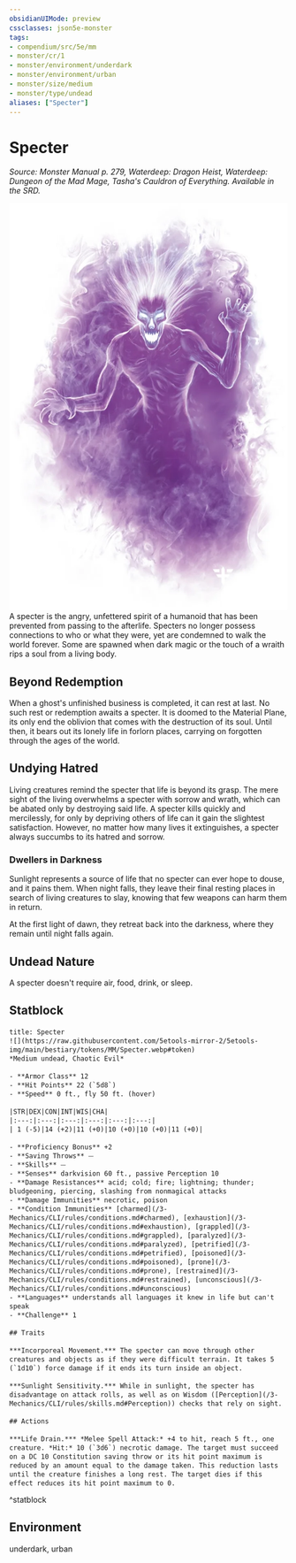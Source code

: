 ```yaml
---
obsidianUIMode: preview
cssclasses: json5e-monster
tags:
- compendium/src/5e/mm
- monster/cr/1
- monster/environment/underdark
- monster/environment/urban
- monster/size/medium
- monster/type/undead
aliases: ["Specter"]
---
```

# Specter
*Source: Monster Manual p. 279, Waterdeep: Dragon Heist, Waterdeep: Dungeon of the Mad Mage, Tasha's Cauldron of Everything. Available in the SRD.*  

![](https://raw.githubusercontent.com/5etools-mirror-2/5etools-img/main/bestiary/MM/Specter.webp#right)  
A specter is the angry, unfettered spirit of a humanoid that has been prevented from passing to the afterlife. Specters no longer possess connections to who or what they were, yet are condemned to walk the world forever. Some are spawned when dark magic or the touch of a wraith rips a soul from a living body.

## Beyond Redemption

When a ghost's unfinished business is completed, it can rest at last. No such rest or redemption awaits a specter. It is doomed to the Material Plane, its only end the oblivion that comes with the destruction of its soul. Until then, it bears out its lonely life in forlorn places, carrying on forgotten through the ages of the world.

## Undying Hatred

Living creatures remind the specter that life is beyond its grasp. The mere sight of the living overwhelms a specter with sorrow and wrath, which can be abated only by destroying said life. A specter kills quickly and mercilessly, for only by depriving others of life can it gain the slightest satisfaction. However, no matter how many lives it extinguishes, a specter always succumbs to its hatred and sorrow.

### Dwellers in Darkness

Sunlight represents a source of life that no specter can ever hope to douse, and it pains them. When night falls, they leave their final resting places in search of living creatures to slay, knowing that few weapons can harm them in return.

At the first light of dawn, they retreat back into the darkness, where they remain until night falls again.

## Undead Nature

A specter doesn't require air, food, drink, or sleep.


## Statblock

```ad-statblock
title: Specter
![](https://raw.githubusercontent.com/5etools-mirror-2/5etools-img/main/bestiary/tokens/MM/Specter.webp#token)
*Medium undead, Chaotic Evil*

- **Armor Class** 12 
- **Hit Points** 22 (`5d8`) 
- **Speed** 0 ft., fly 50 ft. (hover)

|STR|DEX|CON|INT|WIS|CHA|
|:---:|:---:|:---:|:---:|:---:|:---:|
| 1 (-5)|14 (+2)|11 (+0)|10 (+0)|10 (+0)|11 (+0)|

- **Proficiency Bonus** +2
- **Saving Throws** ⏤
- **Skills** ⏤
- **Senses** darkvision 60 ft., passive Perception 10
- **Damage Resistances** acid; cold; fire; lightning; thunder; bludgeoning, piercing, slashing from nonmagical attacks
- **Damage Immunities** necrotic, poison
- **Condition Immunities** [charmed](/3-Mechanics/CLI/rules/conditions.md#charmed), [exhaustion](/3-Mechanics/CLI/rules/conditions.md#exhaustion), [grappled](/3-Mechanics/CLI/rules/conditions.md#grappled), [paralyzed](/3-Mechanics/CLI/rules/conditions.md#paralyzed), [petrified](/3-Mechanics/CLI/rules/conditions.md#petrified), [poisoned](/3-Mechanics/CLI/rules/conditions.md#poisoned), [prone](/3-Mechanics/CLI/rules/conditions.md#prone), [restrained](/3-Mechanics/CLI/rules/conditions.md#restrained), [unconscious](/3-Mechanics/CLI/rules/conditions.md#unconscious)
- **Languages** understands all languages it knew in life but can't speak
- **Challenge** 1

## Traits

***Incorporeal Movement.*** The specter can move through other creatures and objects as if they were difficult terrain. It takes 5 (`1d10`) force damage if it ends its turn inside an object.

***Sunlight Sensitivity.*** While in sunlight, the specter has disadvantage on attack rolls, as well as on Wisdom ([Perception](/3-Mechanics/CLI/rules/skills.md#Perception)) checks that rely on sight.

## Actions

***Life Drain.*** *Melee Spell Attack:* +4 to hit, reach 5 ft., one creature. *Hit:* 10 (`3d6`) necrotic damage. The target must succeed on a DC 10 Constitution saving throw or its hit point maximum is reduced by an amount equal to the damage taken. This reduction lasts until the creature finishes a long rest. The target dies if this effect reduces its hit point maximum to 0.
```
^statblock

## Environment

underdark, urban